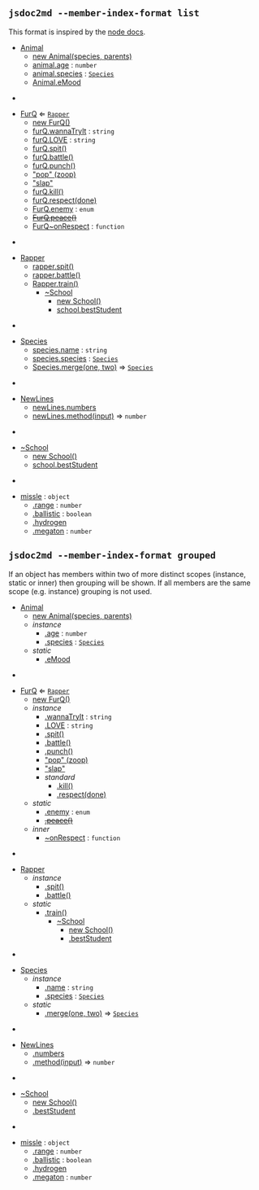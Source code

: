 ## `jsdoc2md --member-index-format list`
This format is inspired by the [node docs](http://nodejs.org/api/). 

* [Animal](#Animal)
  * [new Animal(species, parents)](#new_Animal_new)
  * [animal.age](#Animal+age) : <code>number</code>
  * [animal.species](#Animal+species) : <code>[Species](#Species)</code>
  * [Animal.eMood](#Animal.eMood)

-

* [FurQ](#FurQ) ⇐ <code>[Rapper](#Rapper)</code>
  * [new FurQ()](#new_FurQ_new)
  * [furQ.wannaTryIt](#FurQ+wannaTryIt) : <code>string</code>
  * [furQ.LOVE](#FurQ+LOVE) : <code>string</code>
  * [furQ.spit()](#FurQ+spit)
  * [furQ.battle()](#Rapper+battle)
  * [furQ.punch()](#FurQ+punch)
  * ["pop" (zoop)](#FurQ+event_pop)
  * ["slap"](#FurQ+event_slap)
  * [furQ.kill()](#FurQ+kill)
  * [furQ.respect(done)](#FurQ+respect)
  * [FurQ.enemy](#FurQ.enemy) : <code>enum</code>
  * ~~[FurQ.peace()](#FurQ.peace)~~
  * [FurQ~onRespect](#FurQ..onRespect) : <code>function</code>

-

* [Rapper](#Rapper)
  * [rapper.spit()](#Rapper+spit)
  * [rapper.battle()](#Rapper+battle)
  * [Rapper.train()](#Rapper.train)
    * [~School](#Rapper.train..School)
      * [new School()](#new_Rapper.train..School_new)
      * [school.bestStudent](#Rapper.train..School+bestStudent)

-

* [Species](#Species)
  * [species.name](#Species+name) : <code>string</code>
  * [species.species](#Species+species) : <code>[Species](#Species)</code>
  * [Species.merge(one, two)](#Species.merge) ⇒ <code>[Species](#Species)</code>

-

* [NewLines](#NewLines)
  * [newLines.numbers](#NewLines+numbers)
  * [newLines.method(input)](#NewLines+method) ⇒ <code>number</code>

-

* [~School](#Rapper.train..School)
  * [new School()](#new_Rapper.train..School_new)
  * [school.bestStudent](#Rapper.train..School+bestStudent)

-


* [missle](#missle) : <code>object</code>
  * [.range](#missle.range) : <code>number</code>
  * [.ballistic](#missle.ballistic) : <code>boolean</code>
  * [.hydrogen](#missle.hydrogen)
  * [.megaton](#missle.megaton) : <code>number</code>


## `jsdoc2md --member-index-format grouped`
If an object has members within two of more distinct scopes (instance, static or inner) then grouping will be shown. If all members are the same scope (e.g. instance) grouping is not used. 

* [Animal](#Animal)
  * [new Animal(species, parents)](#new_Animal_new)
  * _instance_
    * [.age](#Animal+age) : <code>number</code>
    * [.species](#Animal+species) : <code>[Species](#Species)</code>
  * _static_
    * [.eMood](#Animal.eMood)

-

* [FurQ](#FurQ) ⇐ <code>[Rapper](#Rapper)</code>
  * [new FurQ()](#new_FurQ_new)
  * _instance_
    * [.wannaTryIt](#FurQ+wannaTryIt) : <code>string</code>
    * [.LOVE](#FurQ+LOVE) : <code>string</code>
    * [.spit()](#FurQ+spit)
    * [.battle()](#Rapper+battle)
    * [.punch()](#FurQ+punch)
    * ["pop" (zoop)](#FurQ+event_pop)
    * ["slap"](#FurQ+event_slap)
    * _standard_
      * [.kill()](#FurQ+kill)
      * [.respect(done)](#FurQ+respect)
  * _static_
    * [.enemy](#FurQ.enemy) : <code>enum</code>
    * ~~[.peace()](#FurQ.peace)~~
  * _inner_
    * [~onRespect](#FurQ..onRespect) : <code>function</code>

-

* [Rapper](#Rapper)
  * _instance_
    * [.spit()](#Rapper+spit)
    * [.battle()](#Rapper+battle)
  * _static_
    * [.train()](#Rapper.train)
      * [~School](#Rapper.train..School)
        * [new School()](#new_Rapper.train..School_new)
        * [.bestStudent](#Rapper.train..School+bestStudent)

-

* [Species](#Species)
  * _instance_
    * [.name](#Species+name) : <code>string</code>
    * [.species](#Species+species) : <code>[Species](#Species)</code>
  * _static_
    * [.merge(one, two)](#Species.merge) ⇒ <code>[Species](#Species)</code>

-

* [NewLines](#NewLines)
  * [.numbers](#NewLines+numbers)
  * [.method(input)](#NewLines+method) ⇒ <code>number</code>

-

* [~School](#Rapper.train..School)
  * [new School()](#new_Rapper.train..School_new)
  * [.bestStudent](#Rapper.train..School+bestStudent)

-


* [missle](#missle) : <code>object</code>
  * [.range](#missle.range) : <code>number</code>
  * [.ballistic](#missle.ballistic) : <code>boolean</code>
  * [.hydrogen](#missle.hydrogen)
  * [.megaton](#missle.megaton) : <code>number</code>

